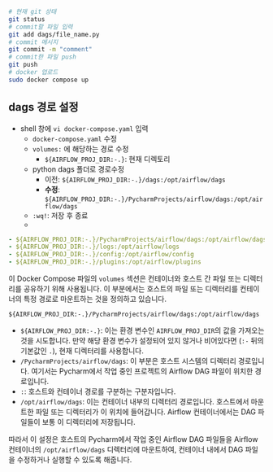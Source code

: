 ```bash
# 현재 git 상태
git status
# commit할 파일 입력
git add dags/file_name.py
# commit 메시지
git commit -m "comment"
# commit한 파일 push
git push
# docker 업로드
sudo docker compose up
```

## dags 경로 설정
- shell 창에 `vi docker-compose.yaml` 입력
	- `docker-compose.yaml` 수정
	- `volumes:` 에 해당하는 경로 수정
		- `${AIRFLOW_PROJ_DIR:-.}`: 현재 디렉토리
	- python dags 폴더로 경로수정
		- 이전: `${AIRFLOW_PROJ_DIR:-.}/dags:/opt/airflow/dags`
		- **수정**: `${AIRFLOW_PROJ_DIR:-.}/PycharmProjects/airflow/dags:/opt/airflow/dags`
	- `:wq!`: 저장 후 종료
	- 
```yaml
- ${AIRFLOW_PROJ_DIR:-.}/PycharmProjects/airflow/dags:/opt/airflow/dags
- ${AIRFLOW_PROJ_DIR:-.}/logs:/opt/airflow/logs
- ${AIRFLOW_PROJ_DIR:-.}/config:/opt/airflow/config
- ${AIRFLOW_PROJ_DIR:-.}/plugins:/opt/airflow/plugins
```

  
이 Docker Compose 파일의 `volumes` 섹션은 컨테이너와 호스트 간 파일 또는 디렉터리를 공유하기 위해 사용됩니다. 이 부분에서는 호스트의 파일 또는 디렉터리를 컨테이너의 특정 경로로 마운트하는 것을 정의하고 있습니다.

`${AIRFLOW_PROJ_DIR:-.}/PycharmProjects/airflow/dags:/opt/airflow/dags`

- `${AIRFLOW_PROJ_DIR:-.}`: 이는 환경 변수인 `AIRFLOW_PROJ_DIR`의 값을 가져오는 것을 시도합니다. 만약 해당 환경 변수가 설정되어 있지 않거나 비어있다면 (`:-` 뒤의 기본값인 `.`), 현재 디렉터리를 사용합니다.
- `/PycharmProjects/airflow/dags`: 이 부분은 호스트 시스템의 디렉터리 경로입니다. 여기서는 Pycharm에서 작업 중인 프로젝트의 Airflow DAG 파일이 위치한 경로입니다.
- `:`: 호스트와 컨테이너 경로를 구분하는 구분자입니다.
- `/opt/airflow/dags`: 이는 컨테이너 내부의 디렉터리 경로입니다. 호스트에서 마운트한 파일 또는 디렉터리가 이 위치에 들어갑니다. Airflow 컨테이너에서는 DAG 파일들이 보통 이 디렉터리에 저장됩니다.

따라서 이 설정은 호스트의 Pycharm에서 작업 중인 Airflow DAG 파일들을 Airflow 컨테이너의 `/opt/airflow/dags` 디렉터리에 마운트하여, 컨테이너 내에서 DAG 파일을 수정하거나 실행할 수 있도록 해줍니다.